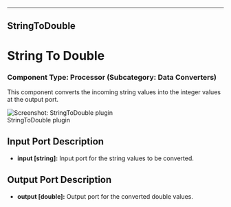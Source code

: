    
---
StringToDouble
---

# String To Double

### Component Type: Processor (Subcategory: Data Converters)

This component converts the incoming string values into the integer values at the output port.

![Screenshot: StringToDouble plugin](img/StringToDouble.jpg "Screenshot:
        StringToDouble plugin")  
StringToDouble plugin

## Input Port Description

*   **input \[string\]:** Input port for the string values to be converted.

## Output Port Description

*   **output \[double\]:** Output port for the converted double values.